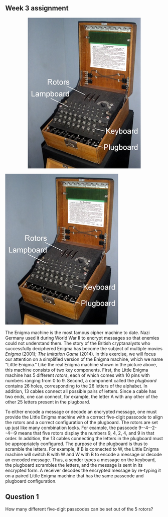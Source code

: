 ## Week 3 assignment

<p align="center">
<img  src="pics/enigma.jpg">
</p>

![The Enigma Machine](pics/enigma.jpg)

The Enigma machine is the most famous cipher machine to date. Nazi
Germany used it during World War II to encrypt messages so that
enemies could not understand them.  The story of the British
cryptanalysts who successfully deciphered Enigma has become the
subject of multiple movies *Enigma* (2001); *The Imitation Game*
(2014).  In this exercise, we will focus our attention on a simplified
version of the Enigma machine, which we name "Little Enigma." Like the
real Enigma machine shown in the picture above, this machine consists
of two key components.  First, the Little Enigma machine has 5
different *rotors*, each of which comes with 10 pins with numbers
ranging from 0 to 9. Second, a component called the *plugboard*
contains 26 holes, corresponding to the 26 letters of the alphabet. In
addition, 13 cables connect all possible pairs of letters. Since a
cable has two ends, one can connect, for example, the letter A with
any other of the other 25 letters present in the plugboard.

To either encode a message or decode an encrypted message, one must
provide the Little Enigma machine with a correct five-digit passcode
to align the rotors and a correct configuration of the plugboard. The
rotors are set up just like many combination locks. For example, the
passcode 9--4--2--4--9 means that five rotors display the numbers 9,
4, 2, 4, and 9 in that order.  In addition, the 13 cables connecting
the letters in the plugboard must be appropriately configured. The
purpose of the plugboard is thus to scramble the letters.  For
example, if B is connected to W, the Little Enigma machine will switch
B with W and W with B to encode a message or decode an encoded
message.  Thus, a sender types a message on the keyboard, the
plugboard scrambles the letters, and the message is sent in its
encrypted form.  A receiver decodes the encrypted message by re-typing
it on a paired Little Enigma machine that has the same passcode and
plugboard configuration.

## Question 1

How many different five-digit passcodes can be set out of the 5
rotors?